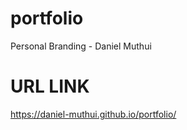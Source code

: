 # portfolio 
 Personal Branding - Daniel Muthui

# URL LINK 
 https://daniel-muthui.github.io/portfolio/


